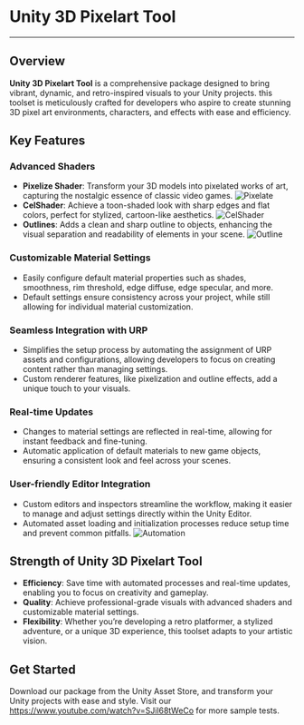 # Unity 3D Pixelart Tool
---

## Overview
**Unity 3D Pixelart Tool** is a comprehensive package designed to bring vibrant, dynamic, and retro-inspired visuals to your Unity projects. 
this toolset is meticulously crafted for developers who aspire to create stunning 3D pixel art environments, characters, and effects with ease and efficiency.

## Key Features


### Advanced Shaders
- **Pixelize Shader**: Transform your 3D models into pixelated works of art, capturing the nostalgic essence of classic video games.
  ![Pixelate](https://github.com/user-attachments/assets/d26e7057-805f-4d93-8bc3-2e45a1928fb2)
- **CelShader**: Achieve a toon-shaded look with sharp edges and flat colors, perfect for stylized, cartoon-like aesthetics.
  ![CelShader](https://github.com/user-attachments/assets/b3242a58-c5c1-4f36-a630-64f04703216c)
- **Outlines**: Adds a clean and sharp outline to objects, enhancing the visual separation and readability of elements in your scene.
  ![Outline](https://github.com/user-attachments/assets/8b4312dd-aa60-453a-b4db-2ee1896164f5)

### Customizable Material Settings
- Easily configure default material properties such as shades, smoothness, rim threshold, edge diffuse, edge specular, and more.
- Default settings ensure consistency across your project, while still allowing for individual material customization.

### Seamless Integration with URP
- Simplifies the setup process by automating the assignment of URP assets and configurations, allowing developers to focus on creating content rather than managing settings.
- Custom renderer features, like pixelization and outline effects, add a unique touch to your visuals.

### Real-time Updates
- Changes to material settings are reflected in real-time, allowing for instant feedback and fine-tuning.
- Automatic application of default materials to new game objects, ensuring a consistent look and feel across your scenes.

### User-friendly Editor Integration
- Custom editors and inspectors streamline the workflow, making it easier to manage and adjust settings directly within the Unity Editor.
- Automated asset loading and initialization processes reduce setup time and prevent common pitfalls.
![Automation](https://github.com/user-attachments/assets/07010ec7-90f5-412c-8363-b3c05ada8730)

## Strength of Unity 3D Pixelart Tool

- **Efficiency**: Save time with automated processes and real-time updates, enabling you to focus on creativity and gameplay.
- **Quality**: Achieve professional-grade visuals with advanced shaders and customizable material settings.
- **Flexibility**: Whether you’re developing a retro platformer, a stylized adventure, or a unique 3D experience, this toolset adapts to your artistic vision.

## Get Started

Download our package from the Unity Asset Store, and transform your Unity projects with ease and style. 
Visit our https://www.youtube.com/watch?v=SJil68tWeCo for more sample tests.
